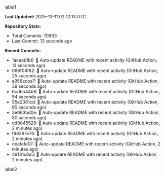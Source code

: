 
label1 
<!-- ACTIVITY_START -->
**Last Updated:** 2025-10-11 02:12:13 UTC

**Repository Stats:**
- Total Commits: 70803
- Last Commit: 13 seconds ago

**Recent Commits:**
- 1aceab1b6: 🤖 Auto-update README with recent activity (GitHub Action, 12 seconds ago)
- 086f04f82: 🤖 Auto-update README with recent activity (GitHub Action, 25 seconds ago)
- a956ecba7: 🤖 Auto-update README with recent activity (GitHub Action, 39 seconds ago)
- 6cdbb44b8: 🤖 Auto-update README with recent activity (GitHub Action, 54 seconds ago)
- 95e2061cd: 🤖 Auto-update README with recent activity (GitHub Action, 65 seconds ago)
- 3e063bd0e: 🤖 Auto-update README with recent activity (GitHub Action, 80 seconds ago)
- dd0845528: 🤖 Auto-update README with recent activity (GitHub Action, 2 minutes ago)
- f96297e76: 🤖 Auto-update README with recent activity (GitHub Action, 2 minutes ago)
- deafafe07: 🤖 Auto-update README with recent activity (GitHub Action, 2 minutes ago)
- 49181c8a5: 🤖 Auto-update README with recent activity (GitHub Action, 2 minutes ago)
<!-- ACTIVITY_END -->

label2
